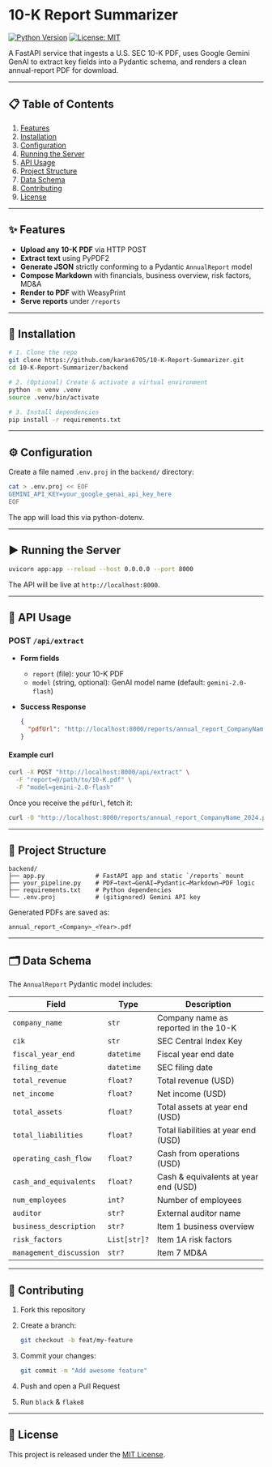# 10-K Report Summarizer

[![Python Version](https://img.shields.io/badge/python-3.9%2B-blue)](https://www.python.org/)  [![License: MIT](https://img.shields.io/badge/License-MIT-green)](LICENSE)

A FastAPI service that ingests a U.S. SEC 10-K PDF, uses Google Gemini GenAI to extract key fields into a Pydantic schema, and renders a clean annual-report PDF for download.

---

## 📋 Table of Contents

1. [Features](#features)
2. [Installation](#installation)
3. [Configuration](#configuration)
4. [Running the Server](#running-the-server)
5. [API Usage](#api-usage)
6. [Project Structure](#project-structure)
7. [Data Schema](#data-schema)
8. [Contributing](#contributing)
9. [License](#license)

---

## ✨ Features

* **Upload any 10-K PDF** via HTTP POST
* **Extract text** using PyPDF2
* **Generate JSON** strictly conforming to a Pydantic `AnnualReport` model
* **Compose Markdown** with financials, business overview, risk factors, MD\&A
* **Render to PDF** with WeasyPrint
* **Serve reports** under `/reports`

---

## 🔧 Installation

```bash
# 1. Clone the repo
git clone https://github.com/karan6705/10-K-Report-Summarizer.git
cd 10-K-Report-Summarizer/backend

# 2. (Optional) Create & activate a virtual environment
python -m venv .venv
source .venv/bin/activate

# 3. Install dependencies
pip install -r requirements.txt
```

---

## ⚙️ Configuration

Create a file named `.env.proj` in the `backend/` directory:

```bash
cat > .env.proj << EOF
GEMINI_API_KEY=your_google_genai_api_key_here
EOF
```

The app will load this via python-dotenv.

---

## ▶️ Running the Server

```bash
uvicorn app:app --reload --host 0.0.0.0 --port 8000
```

The API will be live at `http://localhost:8000`.

---

## 📡 API Usage

### POST `/api/extract`

* **Form fields**

  * `report` (file): your 10-K PDF
  * `model` (string, optional): GenAI model name (default: `gemini-2.0-flash`)

* **Success Response**

  ```json
  {
    "pdfUrl": "http://localhost:8000/reports/annual_report_CompanyName_2024.pdf"
  }
  ```

#### Example curl

```bash
curl -X POST "http://localhost:8000/api/extract" \
  -F "report=@/path/to/10-K.pdf" \
  -F "model=gemini-2.0-flash"
```

Once you receive the `pdfUrl`, fetch it:

```bash
curl -O "http://localhost:8000/reports/annual_report_CompanyName_2024.pdf"
```

---

## 📂 Project Structure

```
backend/
├── app.py              # FastAPI app and static `/reports` mount
├── your_pipeline.py    # PDF→text→GenAI→Pydantic→Markdown→PDF logic
├── requirements.txt    # Python dependencies
└── .env.proj           # (gitignored) Gemini API key
```

Generated PDFs are saved as:

```
annual_report_<Company>_<Year>.pdf
```

---

## 🗂️ Data Schema

The `AnnualReport` Pydantic model includes:

| Field                   | Type         | Description                          |
| ----------------------- | ------------ | ------------------------------------ |
| `company_name`          | `str`        | Company name as reported in the 10-K |
| `cik`                   | `str`        | SEC Central Index Key                |
| `fiscal_year_end`       | `datetime`   | Fiscal year end date                 |
| `filing_date`           | `datetime`   | SEC filing date                      |
| `total_revenue`         | `float?`     | Total revenue (USD)                  |
| `net_income`            | `float?`     | Net income (USD)                     |
| `total_assets`          | `float?`     | Total assets at year end (USD)       |
| `total_liabilities`     | `float?`     | Total liabilities at year end (USD)  |
| `operating_cash_flow`   | `float?`     | Cash from operations (USD)           |
| `cash_and_equivalents`  | `float?`     | Cash & equivalents at year end (USD) |
| `num_employees`         | `int?`       | Number of employees                  |
| `auditor`               | `str?`       | External auditor name                |
| `business_description`  | `str?`       | Item 1 business overview             |
| `risk_factors`          | `List[str]?` | Item 1A risk factors                 |
| `management_discussion` | `str?`       | Item 7 MD\&A                         |

---

## 🤝 Contributing

1. Fork this repository
2. Create a branch:

   ```bash
   git checkout -b feat/my-feature
   ```
3. Commit your changes:

   ```bash
   git commit -m "Add awesome feature"
   ```
4. Push and open a Pull Request
5. Run `black` & `flake8`

---

## 📄 License

This project is released under the [MIT License](LICENSE).

